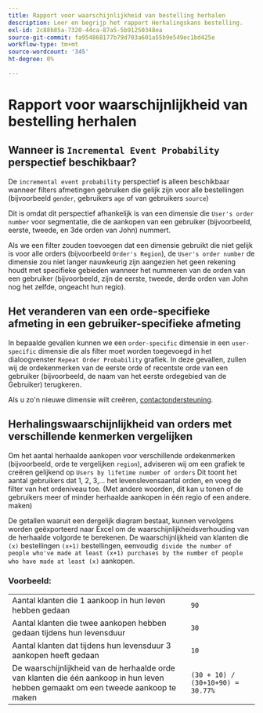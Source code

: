 ```yaml
---
title: Rapport voor waarschijnlijkheid van bestelling herhalen
description: Leer en begrijp het rapport Herhalingskans bestelling.
exl-id: 2c88b85a-7320-44ca-87a5-5b91250348ea
source-git-commit: fa954868177b79d703a601a55b9e549ec1bd425e
workflow-type: tm+mt
source-wordcount: '345'
ht-degree: 0%

---
```


# Rapport voor waarschijnlijkheid van bestelling herhalen

## Wanneer is `Incremental Event Probability` perspectief beschikbaar?

De `incremental event probability` perspectief is alleen beschikbaar wanneer filters afmetingen gebruiken die gelijk zijn voor alle bestellingen (bijvoorbeeld `gender`, gebruikers `age` of van gebruikers `source`)

Dit is omdat dit perspectief afhankelijk is van een dimensie die `User's order number` voor segmentatie, die de aankopen van een gebruiker (bijvoorbeeld, eerste, tweede, en 3de orden van John) nummert.

Als we een filter zouden toevoegen dat een dimensie gebruikt die niet gelijk is voor alle orders (bijvoorbeeld `Order's Region`), de `User's order number` de dimensie zou niet langer nauwkeurig zijn aangezien het geen rekening houdt met specifieke gebieden wanneer het nummeren van de orden van een gebruiker (bijvoorbeeld, zijn de eerste, tweede, derde orden van John nog het zelfde, ongeacht hun regio).

## Het veranderen van een orde-specifieke afmeting in een gebruiker-specifieke afmeting

In bepaalde gevallen kunnen we een `order-specific` dimensie in een `user-specific` dimensie die als filter moet worden toegevoegd in het dialoogvenster `Repeat Order Probability` grafiek. In deze gevallen, zullen wij de ordekenmerken van de eerste orde of recentste orde van een gebruiker (bijvoorbeeld, de naam van het eerste ordegebied van de Gebruiker) terugkeren.

Als u zo&#39;n nieuwe dimensie wilt creëren, [contactondersteuning](https://experienceleague.adobe.com/docs/commerce-knowledge-base/kb/troubleshooting/miscellaneous/mbi-service-policies.html?lang=en).

## Herhalingswaarschijnlijkheid van orders met verschillende kenmerken vergelijken

Om het aantal herhaalde aankopen voor verschillende ordekenmerken (bijvoorbeeld, orde te vergelijken `region`), adviseren wij om een grafiek te creëren gelijkend op `Users by lifetime number of orders` Dit toont het aantal gebruikers dat 1, 2, 3,... het levenslevensaantal orden, en voeg de filter van het ordeniveau toe. (Met andere woorden, dit kan u tonen of de gebruikers meer of minder herhaalde aankopen in één regio of een andere. maken)

De getallen waaruit een dergelijk diagram bestaat, kunnen vervolgens worden geëxporteerd naar Excel om de waarschijnlijkheidsverhouding van de herhaalde volgorde te berekenen. De waarschijnlijkheid van klanten die `(x)` bestellingen `(x+1)` bestellingen, eenvoudig` divide the number of people who've made at least (x+1) purchases by the number of people who have made at least (x)` aankopen.

### Voorbeeld:

|  |  |
|---|---|
| Aantal klanten die 1 aankoop in hun leven hebben gedaan | `90` |
| Aantal klanten die twee aankopen hebben gedaan tijdens hun levensduur | `30` |
| Aantal klanten dat tijdens hun levensduur 3 aankopen heeft gedaan | `10` |
| De waarschijnlijkheid van de herhaalde orde van klanten die één aankoop in hun leven hebben gemaakt om een tweede aankoop te maken | `(30 + 10) / (30+10+90) = 30.77%` |
